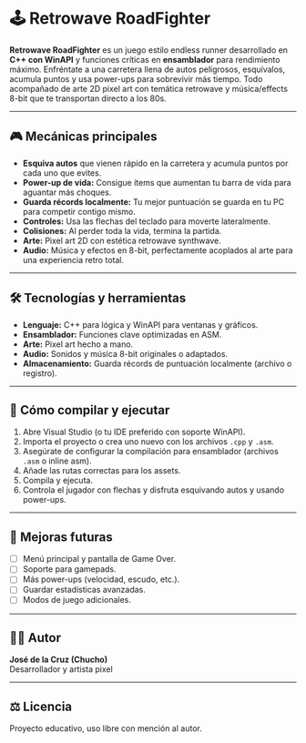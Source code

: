 # 🕹️ Retrowave RoadFighter

**Retrowave RoadFighter** es un juego estilo endless runner desarrollado en **C++ con WinAPI** y funciones críticas en **ensamblador** para rendimiento máximo. Enfréntate a una carretera llena de autos peligrosos, esquívalos, acumula puntos y usa power-ups para sobrevivir más tiempo. Todo acompañado de arte 2D pixel art con temática retrowave y música/effects 8-bit que te transportan directo a los 80s.

---

## 🎮 Mecánicas principales

- **Esquiva autos** que vienen rápido en la carretera y acumula puntos por cada uno que evites.
- **Power-up de vida:** Consigue ítems que aumentan tu barra de vida para aguantar más choques.
- **Guarda récords localmente:** Tu mejor puntuación se guarda en tu PC para competir contigo mismo.
- **Controles:** Usa las flechas del teclado para moverte lateralmente.
- **Colisiones:** Al perder toda la vida, termina la partida.
- **Arte:** Pixel art 2D con estética retrowave synthwave.
- **Audio:** Música y efectos en 8-bit, perfectamente acoplados al arte para una experiencia retro total.

---

## 🛠️ Tecnologías y herramientas

- **Lenguaje:** C++ para lógica y WinAPI para ventanas y gráficos.
- **Ensamblador:** Funciones clave optimizadas en ASM.
- **Arte:** Pixel art hecho a mano.
- **Audio:** Sonidos y música 8-bit originales o adaptados.
- **Almacenamiento:** Guarda récords de puntuación localmente (archivo o registro).

---

## 🚀 Cómo compilar y ejecutar

1. Abre Visual Studio (o tu IDE preferido con soporte WinAPI).
2. Importa el proyecto o crea uno nuevo con los archivos `.cpp` y `.asm`.
3. Asegúrate de configurar la compilación para ensamblador (archivos `.asm` o inline asm).
4. Añade las rutas correctas para los assets.
5. Compila y ejecuta.
6. Controla el jugador con flechas y disfruta esquivando autos y usando power-ups.

---

## 🎯 Mejoras futuras

- [ ] Menú principal y pantalla de Game Over.
- [ ] Soporte para gamepads.
- [ ] Más power-ups (velocidad, escudo, etc.).
- [ ] Guardar estadísticas avanzadas.
- [ ] Modos de juego adicionales.

---

## 🧑‍💻 Autor

**José de la Cruz (Chucho)**  
Desarrollador y artista pixel  

---

## ⚖️ Licencia

Proyecto educativo, uso libre con mención al autor.
